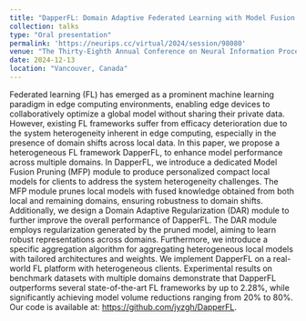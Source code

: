```yaml
---
title: "DapperFL: Domain Adaptive Federated Learning with Model Fusion Pruning for Edge Devices"
collection: talks
type: "Oral presentation"
permalink: 'https://neurips.cc/virtual/2024/session/98080'
venue: "The Thirty-Eighth Annual Conference on Neural Information Processing Systems (NeurIPS)"
date: 2024-12-13
location: "Vancouver, Canada"
---
```


Federated learning (FL) has emerged as a prominent machine learning paradigm in edge computing environments, enabling edge devices to collaboratively optimize a global model without sharing their private data. However, existing FL frameworks suffer from efficacy deterioration due to the system heterogeneity inherent in edge computing, especially in the presence of domain shifts across local data. In this paper, we propose a heterogeneous FL framework DapperFL, to enhance model performance across multiple domains. In DapperFL, we introduce a dedicated Model Fusion Pruning (MFP) module to produce personalized compact local models for clients to address the system heterogeneity challenges. The MFP module prunes local models with fused knowledge obtained from both local and remaining domains, ensuring robustness to domain shifts. Additionally, we design a Domain Adaptive Regularization (DAR) module to further improve the overall performance of DapperFL. The DAR module employs regularization generated by the pruned model, aiming to learn robust representations across domains. Furthermore, we introduce a specific aggregation algorithm for aggregating heterogeneous local models with tailored architectures and weights. We implement DapperFL on a real-world FL platform with heterogeneous clients. Experimental results on benchmark datasets with multiple domains demonstrate that DapperFL outperforms several state-of-the-art FL frameworks by up to 2.28%, while significantly achieving model volume reductions ranging from 20% to 80%. Our code is available at: https://github.com/jyzgh/DapperFL.
